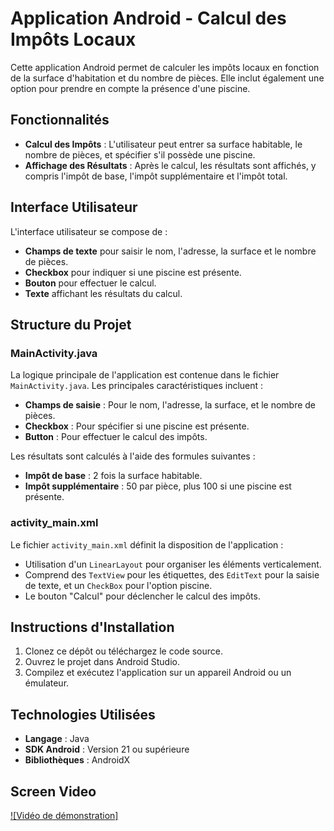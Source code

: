 # Application Android - Calcul des Impôts Locaux

Cette application Android permet de calculer les impôts locaux en fonction de la surface d'habitation et du nombre de pièces. Elle inclut également une option pour prendre en compte la présence d'une piscine.

## Fonctionnalités

- **Calcul des Impôts** : L'utilisateur peut entrer sa surface habitable, le nombre de pièces, et spécifier s'il possède une piscine.
- **Affichage des Résultats** : Après le calcul, les résultats sont affichés, y compris l'impôt de base, l'impôt supplémentaire et l'impôt total.

## Interface Utilisateur

L'interface utilisateur se compose de :
- **Champs de texte** pour saisir le nom, l'adresse, la surface et le nombre de pièces.
- **Checkbox** pour indiquer si une piscine est présente.
- **Bouton** pour effectuer le calcul.
- **Texte** affichant les résultats du calcul.

## Structure du Projet

### MainActivity.java

La logique principale de l'application est contenue dans le fichier `MainActivity.java`. Les principales caractéristiques incluent :

- **Champs de saisie** : Pour le nom, l'adresse, la surface, et le nombre de pièces.
- **Checkbox** : Pour spécifier si une piscine est présente.
- **Button** : Pour effectuer le calcul des impôts.

Les résultats sont calculés à l'aide des formules suivantes :

- **Impôt de base** : 2 fois la surface habitable.
- **Impôt supplémentaire** : 50 par pièce, plus 100 si une piscine est présente.

### activity_main.xml

Le fichier `activity_main.xml` définit la disposition de l'application :

- Utilisation d'un `LinearLayout` pour organiser les éléments verticalement.
- Comprend des `TextView` pour les étiquettes, des `EditText` pour la saisie de texte, et un `CheckBox` pour l'option piscine.
- Le bouton "Calcul" pour déclencher le calcul des impôts.

## Instructions d'Installation

1. Clonez ce dépôt ou téléchargez le code source.
2. Ouvrez le projet dans Android Studio.
3. Compilez et exécutez l'application sur un appareil Android ou un émulateur.

## Technologies Utilisées

- **Langage** : Java
- **SDK Android** : Version 21 ou supérieure
- **Bibliothèques** : AndroidX

## Screen Video
[![Vidéo de démonstration]](https://github.com/user-attachments/assets/0184dd9f-3467-45c7-accc-5e1498e851a2)
